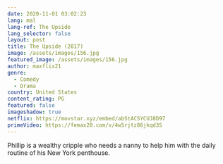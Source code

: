 ```yaml
---
date: 2020-11-01 03:02:23
lang: mal
lang-ref: The Upside
lang_selector: false
layout: post
title: The Upside (2017)
image: /assets/images/156.jpg
featured_image: /assets/images/156.jpg
author: maxflix21
genre:
  - Comedy
  - Drama
country: United States
content_rating: PG
featured: false
imageshadow: true
netflix: https://movstar.xyz/embed/abStACSYCUJ8D97
primeVideo: https://femax20.com/v/4w5rjtz86jkqd35
---
```

Phillip is a wealthy cripple who needs a nanny to help him with the daily routine of his New York penthouse.